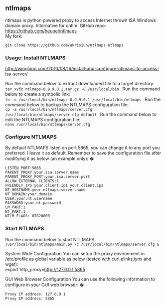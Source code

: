 ## ntlmaps

ntlmaps is python powered proxy to access Internet thrown ISA Windows domain proxy.
Alternative for cntlm.
GitHub repo: https://github.com/heupel/ntlmaps  
My fork:
```
git clone https://github.com/akrisiun/ntlmaps ntlmaps
```

### **Usage:** Install NTLMAPS
 
http://wingloon.com/2010/08/16/install-and-configure-ntlmaps-to-access-isa-server/
 
Run the command below to extract downloaded file to a target directory:   
`tar xvfz ntlmaps-0.9.9.0.1.tar.gz -C /usr/local/bin
`
Run the command below to create a symbolic link:  
`ln -s /usr/local/bin/ntlmaps-0.9.9.0.1 /usr/local/bin/ntlmaps
`
Run the command below to backup the NTLMAPS configuration file:  
`cp -a /usr/local/bin/ntlmaps/server.cfg /usr/local/bin/ntlmaps/server.cfg-default
`
Run the command below to edit the NTLMAPS configuration file:  
`nano /usr/local/bin/ntlmaps/server.cfg
`

### Configure NTLMAPS
By default NTLMAPS listen on port 5865, you can change it to any port you preferred. I leave it as default. Remember to save the configuration file after modifying it as below (an example only): �

```
LISTEN_PORT:5865
PARENT_PROXY:your.isa.server.name
PARENT_PROXY_PORT:your.isa.server.port
ALLOW_EXTERNAL_CLIENTS:1
FRIENDLY_IPS:your.client.ip1 your.client.ip2
NT_HOSTNAME:your.ntlmaps.server.name
NT_DOMAIN:your.domain
USER:your.nt.username
PASSWORD:your.nt.password
LM_PART:1
NT_PART:1
NTLM_FLAGS: 07820000
```

### Start NTLMAPS

Run the command below to start NTLMAPS:  
`/usr/local/bin/ntlmaps/main.py -c /usr/local/bin/ntlmaps/server.cfg &
`

System Wide Configuration
You can setup the proxy environment in /etc/profile as global variable as below (tested with curl,elinks,lynx and wget):  
export http_proxy=http://127.0.0.1:5865

GUI Web Browser Configuration
You can use the following information to configure in your GUI web browser: �
```
Proxy IP address: 127.0.0.1
Proxy IP address: 5865
```